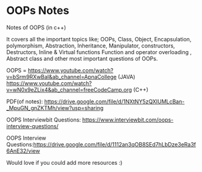# OOPs Notes


Notes of OOPS (in c++)

It covers all the important topics like;
OOPs, Class, Object, Encapsulation, polymorphism,
Abstraction, Inheritance, Manipulator,
constructors, Destructors, Inline & Virtual functions
Function and operator overloading , Abstract class and other most important questions of OOPs.

OOPS = https://www.youtube.com/watch?v=bSrm9RXwBaI&ab_channel=ApnaCollege (JAVA)
https://www.youtube.com/watch?v=wN0x9eZLix4&ab_channel=freeCodeCamp.org (C++)

PDF(of notes): https://drive.google.com/file/d/1NXtNY5zQXIUMLcBan-_MpuGN_gnZKTMh/view?usp=sharing

OOPS Interviewbit Questions: https://www.interviewbit.com/oops-interview-questions/

OOPS Interview Questions:https://drive.google.com/file/d/1112an3qOB8SEd7hLbDze3eRa3f6AnE32/view

Would love if you could add more resources :)
